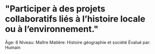 # "Participer à des projets collaboratifs liés à l’histoire locale ou à l’environnement."

Âge: 6
Niveau: Maître
Matière: Histoire géographie et société
Évalué par: Humain